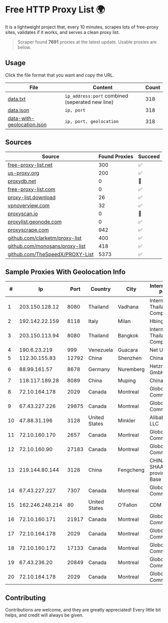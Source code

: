 
# Free HTTP Proxy List 🌍

It is a lightweight project that, every 10 minutes, scrapes lots of free-proxy sites, validates if it works, and serves a clean proxy list.


> Scraper found **7691** proxies at the latest update. Usable proxies are below.

## Usage

Click the file format that you want and copy the URL.


|File|Content|Count|
|----|-------|-----|
|[data.txt](https://raw.githubusercontent.com/themiralay/Proxy-List-World/master/data.txt)|`ip_address:port` combined (seperated new line)|318|
|[data.json](https://raw.githubusercontent.com/themiralay/Proxy-List-World/master/data.json)|`ip, port`|318|
|[data-with-geolocation.json](https://raw.githubusercontent.com/themiralay/Proxy-List-World/master/data-with-geolocation.json)|`ip, port, geolocation`|318|

## Sources

|Source|Found Proxies|Succeed|
|------|-------------|-------|
|[free-proxy-list.net](https://free-proxy-list.net)|300|✅|
|[us-proxy.org](https://www.us-proxy.org)|200|✅|
|[proxydb.net](http://proxydb.net)|0|🚫|
|[free-proxy-list.com](https://free-proxy-list.com/?page=&port=&type%5B%5D=http&type%5B%5D=https&up_time=0&search=Search)|0|✅|
|[proxy-list.download](https://www.proxy-list.download/HTTP)|26|✅|
|[vpnoverview.com](https://vpnoverview.com/privacy/anonymous-browsing/free-proxy-servers)|32|✅|
|[proxyscan.io](https://www.proxyscan.io)|0|🚫|
|[proxylist.geonode.com](https://proxylist.geonode.com/api/proxy-list?limit=300&page=1&sort_by=lastChecked&sort_type=desc&protocols=http,https)|0|✅|
|[proxyscrape.com](https://api.proxyscrape.com/v2/?request=displayproxies&protocol=http&timeout=10000&country=all&ssl=all&anonymity=all)|942|✅|
|[github.com/clarketm/proxy-list](https://raw.githubusercontent.com/clarketm/proxy-list/master/proxy-list-raw.txt)|400|✅|
|[github.com/monosans/proxy-list](https://raw.githubusercontent.com/monosans/proxy-list/main/proxies/http.txt)|418|✅|
|[github.com/TheSpeedX/PROXY-List](https://raw.githubusercontent.com/TheSpeedX/PROXY-List/master/http.txt)|5373|✅|


## Sample Proxies With Geolocation Info

|#|Ip|Port|Country|City|Internet Service Provider|
|-|--|----|-------|----|-------------------------|
|1|203.150.128.12|8080|Thailand|Vadhana|Internet Thailand Company Ltd|
|2|192.142.22.159|8118|Italy|Milan|Hbing Limited|
|3|203.150.113.94|8080|Thailand|Bangkok|Internet Thailand Company Ltd.|
|4|190.6.23.219|999|Venezuela|Guacara|Net Uno|
|5|112.30.155.83|12792|China|Shenzhen|China Mobile|
|6|88.99.161.57|8678|Germany|Nuremberg|Hetzner Online GmbH|
|7|118.117.189.28|8089|China|Muping|Chinanet|
|8|72.10.164.178|2029|Canada|Montreal|GloboTech Communications|
|9|67.43.227.226|29875|Canada|Montreal|GloboTech Communications|
|10|47.88.31.196|3128|United States|Minkler|Alibaba.com LLC|
|11|72.10.160.170|2657|Canada|Montreal|GloboTech Communications|
|12|72.10.160.90|27183|Canada|Montreal|GloboTech Communications|
|13|219.144.80.144|3128|China|Fengcheng|CHINANET SHAANXI province Cloud Base network|
|14|67.43.227.227|7307|Canada|Montreal|GloboTech Communications|
|15|162.246.248.214|80|United States|O'Fallon|CDM|
|16|72.10.160.171|21917|Canada|Montreal|GloboTech Communications|
|17|72.10.164.178|2029|Canada|Montreal|GloboTech Communications|
|18|72.10.160.172|17133|Canada|Montreal|GloboTech Communications|
|19|67.43.236.20|20849|Canada|Montreal|GloboTech Communications|
|20|72.10.164.178|2029|Canada|Montreal|GloboTech Communications|



## Contributing

Contributions are welcome, and they are greatly appreciated! Every
little bit helps, and credit will always be given.

